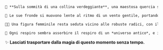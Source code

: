 ```markdown
🌳 **Sulla sommità di una collina verdeggiante**, una maestosa quercia si erge verso un cielo cobalto. 

🌿 Le sue fronde si muovono lente al ritmo di un vento gentile, portando con sé sussurri di stagioni passate.

👩‍🦰 Una figura femminile resta seduta vicino alle robuste radici, con il viso rivolto al tramonto che tinge le nuvole di **arancio** e **porpora**.

💫 Ogni respiro sembra assorbire il respiro di un *universo antico*, e il cuore pulsa in armonia con il battito della terra. 🌎
``` 

✨ **Lasciati trasportare dalla magia di questo momento senza tempo.**